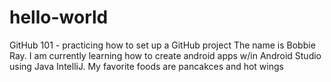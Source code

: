 # hello-world
GitHub 101 - practicing how to set up a GitHub project
The name is Bobbie Ray. I am currently learning how to create android apps w/in Android Studio using Java IntelliJ. 
My favorite foods are pancakces and hot wings
